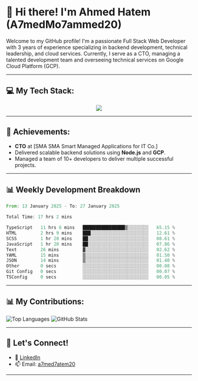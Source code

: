 # 👋 Hi there! I'm Ahmed Hatem (A7medMo7ammed20)

Welcome to my GitHub profile! I'm a passionate Full Stack Web Developer with 3 years of experience specializing in backend development, technical leadership, and cloud services. Currently, I serve as a CTO, managing a talented development team and overseeing technical services on Google Cloud Platform (GCP).

---

## 💻 My Tech Stack:
<p align="center">
  <a href="https://skillicons.dev">
    <img src="https://skillicons.dev/icons?i=angular,nodejs,gcp,ts,tailwindcss,git,mysql,firebase" />
  </a>
</p>

---

## 🌟 Achievements:
- **CTO** at [SMA SMA Smart Managed Applications for IT Co.]
- Delivered scalable backend solutions using **Node.js** and **GCP**.
- Managed a team of 10+ developers to deliver multiple successful projects.

---
## 📊 Weekly Development Breakdown
<!--START_SECTION:waka-->

```rust
From: 13 January 2025 - To: 27 January 2025

Total Time: 17 hrs 2 mins

TypeScript   11 hrs 6 mins   ████████████████▒░░░░░░░░   65.15 %
HTML         2 hrs 9 mins    ███░░░░░░░░░░░░░░░░░░░░░░   12.61 %
SCSS         1 hr 28 mins    ██░░░░░░░░░░░░░░░░░░░░░░░   08.61 %
JavaScript   1 hr 20 mins    ██░░░░░░░░░░░░░░░░░░░░░░░   07.86 %
Text         26 mins         ▓░░░░░░░░░░░░░░░░░░░░░░░░   02.62 %
YAML         15 mins         ▒░░░░░░░░░░░░░░░░░░░░░░░░   01.50 %
JSON         14 mins         ▒░░░░░░░░░░░░░░░░░░░░░░░░   01.40 %
Other        0 secs          ░░░░░░░░░░░░░░░░░░░░░░░░░   00.08 %
Git Config   0 secs          ░░░░░░░░░░░░░░░░░░░░░░░░░   00.07 %
TSConfig     0 secs          ░░░░░░░░░░░░░░░░░░░░░░░░░   00.05 %
```

<!--END_SECTION:waka-->

---

## 📊 My Contributions:
![Top Languages](https://github-readme-stats.vercel.app/api/top-langs/?username=A7medMo7ammed20&layout=compact&theme=radical)
![GitHub Stats](https://github-readme-stats.vercel.app/api?username=A7medMo7ammed20&show_icons=true&theme=radical)


---

## 🤝 Let's Connect!
- 💼 [LinkedIn](https://linkedin.com/in/ahmed-hatem-9679912b7)
- 📫 Email: [a7med7atem20](mailto:a7med7atem20@gmail.com)

---
